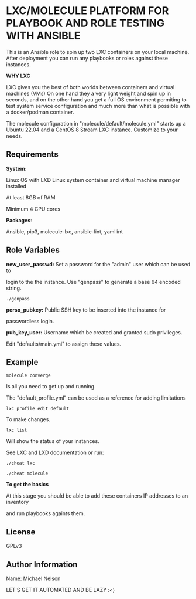 LXC/MOLECULE PLATFORM FOR PLAYBOOK AND ROLE TESTING WITH ANSIBLE
================================================================

This is an Ansible role to spin up two LXC containers on your local machine.
After deployment you can run any playbooks or roles against these instances.

**WHY LXC**

LXC gives you the best of both worlds between containers and virtual machines
(VMs)
  On one hand they a very light weight and spin up in seconds, and on the other
hand you get a full OS environment permiting to test system service
configuration and much more than what is possible with a docker/podman container.

  The molecule configuration in "molecule/default/molecule.yml" starts up a Ubuntu 22.04 and a CentOS
8 Stream LXC instance. Customize to your needs.


Requirements
------------

**System:**

Linux OS with LXD Linux system container and virtual machine manager installed

At least 8GB of RAM

Minimum 4 CPU cores

**Packages**:

Ansible, pip3, molecule-lxc, ansible-lint, yamllint


Role Variables
--------------

**new_user_passwd:** Set a password for the "admin" user which can be used to

login to the the instance. Use "genpass" to generate a base 64 encoded string.

```
./genpass

```

**perso_pubkey:** Public SSH key to be inserted into the instance for

passwordless login.

**pub_key_user:** Username which be created and granted sudo privileges.

Edit "defaults/main.yml" to assign these values.


Example
--------

```
molecule converge

 ```
Is all you need to get up and running.

The "default_profile.yml" can be used as a reference for adding limitations

```
lxc profile edit default

```
To make changes.

```
lxc list

```
Will show the status of your instances.

See LXC and LXD documentation or run:

```
./cheat lxc

./cheat molecule

```
**To get the basics**

At this stage you should be able to add these containers IP addresses to an inventory

and run playbooks againts them.

License
-------

GPLv3

Author Information
------------------

Name: Michael Nelson

LET'S GET IT AUTOMATED AND BE LAZY :<)

